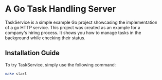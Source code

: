 # A Go Task Handling Server

TaskService is a simple example Go project showcasing the implementation of a go HTTP service. This project was created as an example for a company's hiring process. It shows you how to manage tasks in the background while checking their status.

## Installation Guide

To try TaskService, simply use the following command:

```sh
make start
```
